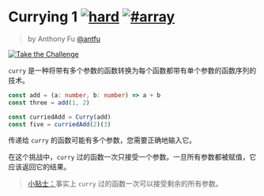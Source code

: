 # Currying 1 [![hard](https://camo.githubusercontent.com/6085fe12903bbc0b2f63dce25634704f0b99fad800ecb47da118b0a2a1285abb/68747470733a2f2f696d672e736869656c64732e696f2f62616467652f2d686172642d646533643337)](https://camo.githubusercontent.com/6085fe12903bbc0b2f63dce25634704f0b99fad800ecb47da118b0a2a1285abb/68747470733a2f2f696d672e736869656c64732e696f2f62616467652f2d686172642d646533643337) [![#array](https://camo.githubusercontent.com/bdce66c7384f9f4bbeb383d89a5facdd8b1a2d3699a41d9e325ef7ea98969771/68747470733a2f2f696d672e736869656c64732e696f2f62616467652f2d25323361727261792d393939)](https://camo.githubusercontent.com/bdce66c7384f9f4bbeb383d89a5facdd8b1a2d3699a41d9e325ef7ea98969771/68747470733a2f2f696d672e736869656c64732e696f2f62616467652f2d25323361727261792d393939)

> by Anthony Fu [@antfu](https://github.com/antfu)

[![Take the Challenge](https://camo.githubusercontent.com/4fed78c46bb6102dcab12f301c6d2de5ecd5f7772181e2ba3c20d561040cb823/68747470733a2f2f696d672e736869656c64732e696f2f62616467652f2d54616b652532307468652532304368616c6c656e67652d3331373863363f6c6f676f3d74797065736372697074266c6f676f436f6c6f723d7768697465)](https://tsch.js.org/17/play)

`curry` 是一种将带有多个参数的函数转换为每个函数都带有单个参数的函数序列的技术。

```ts
const add = (a: number, b: number) => a + b
const three = add(1, 2)

const curriedAdd = Curry(add)
const five = curriedAdd(2)(3)
```

传递给 `curry` 的函数可能有多个参数，您需要正确地输入它。

在这个挑战中，`curry` 过的函数一次只接受一个参数。一旦所有参数都被赋值，它应该返回它的结果。

> [小贴士：]()事实上 `curry` 过的函数一次可以接受剩余的所有参数。

